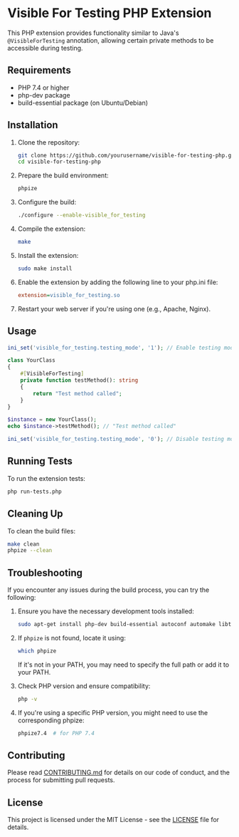 # Visible For Testing PHP Extension

This PHP extension provides functionality similar to Java's `@VisibleForTesting` annotation, allowing certain private methods to be accessible during testing.

## Requirements

- PHP 7.4 or higher
- php-dev package
- build-essential package (on Ubuntu/Debian)

## Installation

1. Clone the repository:
   ```bash
   git clone https://github.com/yourusername/visible-for-testing-php.git
   cd visible-for-testing-php
   ```

2. Prepare the build environment:
   ```bash
   phpize
   ```

3. Configure the build:
   ```bash
   ./configure --enable-visible_for_testing
   ```

4. Compile the extension:
   ```bash
   make
   ```

5. Install the extension:
   ```bash
   sudo make install
   ```

6. Enable the extension by adding the following line to your php.ini file:
   ```ini
   extension=visible_for_testing.so
   ```

7. Restart your web server if you're using one (e.g., Apache, Nginx).

## Usage

```php
ini_set('visible_for_testing.testing_mode', '1'); // Enable testing mode

class YourClass
{
    #[VisibleForTesting]
    private function testMethod(): string
    {
        return "Test method called";
    }
}

$instance = new YourClass();
echo $instance->testMethod(); // "Test method called"

ini_set('visible_for_testing.testing_mode', '0'); // Disable testing mode
```

## Running Tests

To run the extension tests:

```bash
php run-tests.php
```

## Cleaning Up

To clean the build files:

```bash
make clean
phpize --clean
```

## Troubleshooting

If you encounter any issues during the build process, you can try the following:

1. Ensure you have the necessary development tools installed:
   ```bash
   sudo apt-get install php-dev build-essential autoconf automake libtool
   ```

2. If `phpize` is not found, locate it using:
   ```bash
   which phpize
   ```
   If it's not in your PATH, you may need to specify the full path or add it to your PATH.

3. Check PHP version and ensure compatibility:
   ```bash
   php -v
   ```

4. If you're using a specific PHP version, you might need to use the corresponding phpize:
   ```bash
   phpize7.4  # for PHP 7.4
   ```

## Contributing

Please read [CONTRIBUTING.md](CONTRIBUTING.md) for details on our code of conduct, and the process for submitting pull requests.

## License

This project is licensed under the MIT License - see the [LICENSE](LICENSE) file for details.
